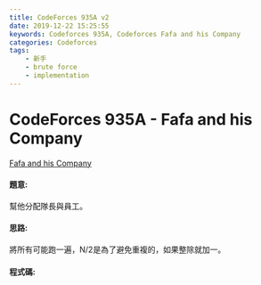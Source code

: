 ```yaml
---
title: CodeForces 935A v2
date: 2019-12-22 15:25:55
keywords: Codeforces 935A, Codeforces Fafa and his Company
categories: Codeforces
tags:
    - 新手
    - brute force
    - implementation
---
```

# CodeForces 935A - Fafa and his Company
[Fafa and his Company](http://codeforces.com/problemset/problem/935/A)


#### 題意:
幫他分配隊長與員工。
<!-- more -->
#### 思路:
將所有可能跑一遍，N/2是為了避免重複的，如果整除就加一。
#### 程式碼:
<script src="https://gist.github.com/Daviswww/89bfbf21e4fe103a9426a9abd6fb26a9.js"></script>